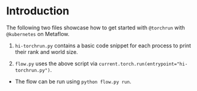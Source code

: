 # Introduction

The following two files showcase how to get started with `@torchrun` with `@kubernetes` on Metaflow.

1. `hi-torchrun.py` contains a basic code snippet for each process to print their rank and world size.

2. `flow.py` uses the above script via `current.torch.run(entrypoint="hi-torchrun.py")`.

- The flow can be run using `python flow.py run`.
